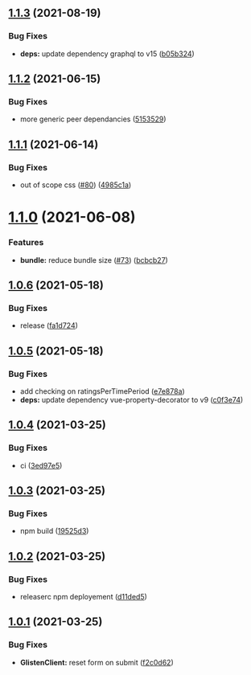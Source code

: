 ## [1.1.3](https://github.com/Sanofi-IADC/glisten/compare/v1.1.2...v1.1.3) (2021-08-19)


### Bug Fixes

* **deps:** update dependency graphql to v15 ([b05b324](https://github.com/Sanofi-IADC/glisten/commit/b05b3242982da6fb6eb2b5604a45323f8ff757a0))

## [1.1.2](https://github.com/Sanofi-IADC/glisten/compare/v1.1.1...v1.1.2) (2021-06-15)


### Bug Fixes

* more generic peer dependancies ([5153529](https://github.com/Sanofi-IADC/glisten/commit/5153529970b6594a12c932b587cafb63e39e448f))

## [1.1.1](https://github.com/Sanofi-IADC/glisten/compare/v1.1.0...v1.1.1) (2021-06-14)


### Bug Fixes

* out of scope css ([#80](https://github.com/Sanofi-IADC/glisten/issues/80)) ([4985c1a](https://github.com/Sanofi-IADC/glisten/commit/4985c1a2059de241edf71ee6aebf18abe0e41da4))

# [1.1.0](https://github.com/Sanofi-IADC/glisten/compare/v1.0.6...v1.1.0) (2021-06-08)


### Features

* **bundle:** reduce bundle size ([#73](https://github.com/Sanofi-IADC/glisten/issues/73)) ([bcbcb27](https://github.com/Sanofi-IADC/glisten/commit/bcbcb27b198024854ce1bf098df14a09eb1da49a))

## [1.0.6](https://github.com/Sanofi-IADC/glisten/compare/v1.0.5...v1.0.6) (2021-05-18)


### Bug Fixes

* release ([fa1d724](https://github.com/Sanofi-IADC/glisten/commit/fa1d724a5ac65ba992fb43ef0e7c17043ab3dc9a))

## [1.0.5](https://github.com/Sanofi-IADC/glisten/compare/v1.0.4...v1.0.5) (2021-05-18)


### Bug Fixes

* add checking on ratingsPerTimePeriod ([e7e878a](https://github.com/Sanofi-IADC/glisten/commit/e7e878afe9229d04395788d4b173750cd0402302))
* **deps:** update dependency vue-property-decorator to v9 ([c0f3e74](https://github.com/Sanofi-IADC/glisten/commit/c0f3e74da1fbdd79600d2e9d9ae06aaa1f326b94))

## [1.0.4](https://github.com/Sanofi-IADC/glisten/compare/v1.0.3...v1.0.4) (2021-03-25)


### Bug Fixes

* ci ([3ed97e5](https://github.com/Sanofi-IADC/glisten/commit/3ed97e5d0b36e10c4e76426e176acdfdb9659aec))

## [1.0.3](https://github.com/Sanofi-IADC/glisten/compare/v1.0.2...v1.0.3) (2021-03-25)


### Bug Fixes

* npm build ([19525d3](https://github.com/Sanofi-IADC/glisten/commit/19525d3a41f27b6721d4544ace45e305d15e39de))

## [1.0.2](https://github.com/Sanofi-IADC/glisten/compare/v1.0.1...v1.0.2) (2021-03-25)


### Bug Fixes

* releaserc npm deployement ([d11ded5](https://github.com/Sanofi-IADC/glisten/commit/d11ded55a8f1162fb43c51714718bd3c71ff9422))

## [1.0.1](https://github.com/Sanofi-IADC/glisten/compare/v1.0.0...v1.0.1) (2021-03-25)


### Bug Fixes

* **GlistenClient:** reset form on submit ([f2c0d62](https://github.com/Sanofi-IADC/glisten/commit/f2c0d62026fa1ef3c91ac2eb38d4a9954a97d250))
